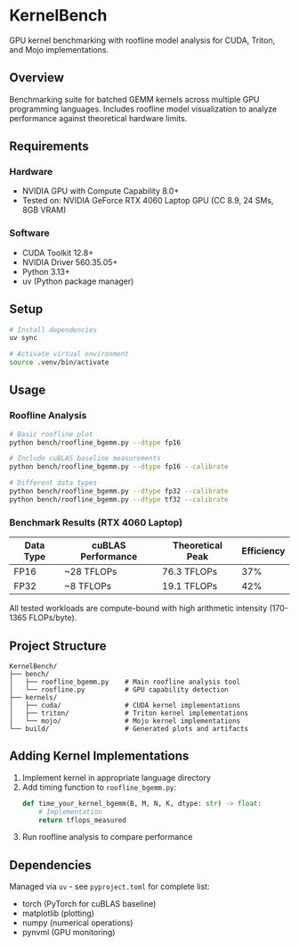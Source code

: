 # KernelBench

GPU kernel benchmarking with roofline model analysis for CUDA, Triton, and Mojo implementations.

## Overview

Benchmarking suite for batched GEMM kernels across multiple GPU programming languages. Includes roofline model visualization to analyze performance against theoretical hardware limits.

## Requirements

### Hardware
- NVIDIA GPU with Compute Capability 8.0+
- Tested on: NVIDIA GeForce RTX 4060 Laptop GPU (CC 8.9, 24 SMs, 8GB VRAM)

### Software
- CUDA Toolkit 12.8+
- NVIDIA Driver 560.35.05+
- Python 3.13+
- uv (Python package manager)

## Setup

```bash
# Install dependencies
uv sync

# Activate virtual environment
source .venv/bin/activate
```

## Usage

### Roofline Analysis

```bash
# Basic roofline plot
python bench/roofline_bgemm.py --dtype fp16

# Include cuBLAS baseline measurements
python bench/roofline_bgemm.py --dtype fp16 --calibrate

# Different data types
python bench/roofline_bgemm.py --dtype fp32 --calibrate
python bench/roofline_bgemm.py --dtype tf32 --calibrate
```

### Benchmark Results (RTX 4060 Laptop)

| Data Type | cuBLAS Performance | Theoretical Peak | Efficiency |
|-----------|-------------------|------------------|------------|
| FP16      | ~28 TFLOPs        | 76.3 TFLOPs     | 37%        |
| FP32      | ~8 TFLOPs         | 19.1 TFLOPs     | 42%        |

All tested workloads are compute-bound with high arithmetic intensity (170-1365 FLOPs/byte).

## Project Structure

```
KernelBench/
├── bench/
│   ├── roofline_bgemm.py    # Main roofline analysis tool
│   └── roofline.py          # GPU capability detection
├── kernels/
│   ├── cuda/                # CUDA kernel implementations
│   ├── triton/              # Triton kernel implementations
│   └── mojo/                # Mojo kernel implementations
└── build/                   # Generated plots and artifacts
```

## Adding Kernel Implementations

1. Implement kernel in appropriate language directory
2. Add timing function to `roofline_bgemm.py`:
   ```python
   def time_your_kernel_bgemm(B, M, N, K, dtype: str) -> float:
       # Implementation
       return tflops_measured
   ```
3. Run roofline analysis to compare performance

## Dependencies

Managed via `uv` - see `pyproject.toml` for complete list:
- torch (PyTorch for cuBLAS baseline)
- matplotlib (plotting)
- numpy (numerical operations)
- pynvml (GPU monitoring) 